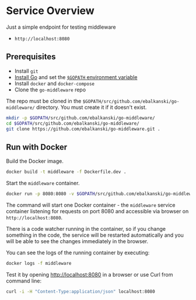 # Service Overview

Just a simple endpoint for testing middleware
- `http://localhost:8080`

## Prerequisites

* Install `git`
* [Install Go](https://golang.org/doc/install) and set the
[`$GOPATH` environment variable](https://github.com/golang/go/wiki/SettingGOPATH)
* Install `docker` and `docker-compose`
* Clone the `go-middleware` repo

The repo must be cloned in the `$GOPATH/src/github.com/ebalkanski/go-middleware/` directory. 
You must create it if it doesn't exist.

```bash
mkdir -p $GOPATH/src/github.com/ebalkanski/go-middleware/
cd $GOPATH/src/github.com/ebalkanski/go-middleware/
git clone https://github.com/ebalkanski/go-middleware.git .
```

## Run with Docker

Build the Docker image.
```bash
docker build -t middleware -f Dockerfile.dev .
```

Start the `middleware` container.
```bash
docker run -p 8080:8080 -v $GOPATH/src/github.com/ebalkanski/go-middleware/:/go/src/github.com/ebalkanski/go-middleware/ --name middleware -d middleware
```

The command will start one Docker container - the `middleware` service container listening 
for requests on port 8080 and accessible via browser on `http://localhost:8080`.

There is a code watcher running in the container, so if you change something in the code, the service will be restarted automatically and you will be able to see the changes immediately in the browser.

You can see the logs of the running container by executing:
```bash
docker logs -f middleware
```

Test it by opening [http://localhost:8080](http://localhost:8080) in a browser or use Curl from command line:
```bash
curl -i -H "Content-Type:application/json" localhost:8080
```